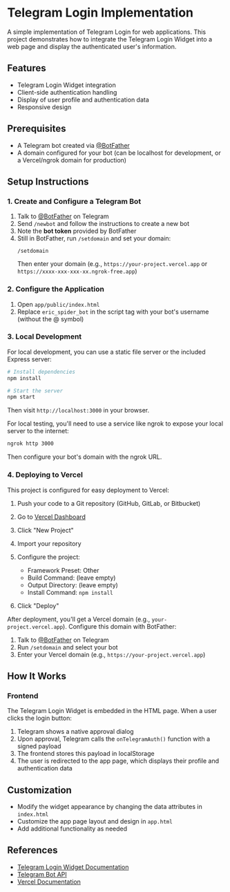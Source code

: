 # Telegram Login Implementation

A simple implementation of Telegram Login for web applications. This project demonstrates how to integrate the Telegram Login Widget into a web page and display the authenticated user's information.

## Features

- Telegram Login Widget integration
- Client-side authentication handling
- Display of user profile and authentication data
- Responsive design

## Prerequisites

- A Telegram bot created via [@BotFather](https://t.me/BotFather)
- A domain configured for your bot (can be localhost for development, or a Vercel/ngrok domain for production)

## Setup Instructions

### 1. Create and Configure a Telegram Bot

1. Talk to [@BotFather](https://t.me/BotFather) on Telegram
2. Send `/newbot` and follow the instructions to create a new bot
3. Note the **bot token** provided by BotFather
4. Still in BotFather, run `/setdomain` and set your domain:
   ```
   /setdomain
   ```
   Then enter your domain (e.g., `https://your-project.vercel.app` or `https://xxxx-xxx-xxx-xx.ngrok-free.app`)

### 2. Configure the Application

1. Open `app/public/index.html`
2. Replace `eric_spider_bot` in the script tag with your bot's username (without the @ symbol)

### 3. Local Development

For local development, you can use a static file server or the included Express server:

```bash
# Install dependencies
npm install

# Start the server
npm start
```

Then visit `http://localhost:3000` in your browser.

For local testing, you'll need to use a service like ngrok to expose your local server to the internet:

```bash
ngrok http 3000
```

Then configure your bot's domain with the ngrok URL.

### 4. Deploying to Vercel

This project is configured for easy deployment to Vercel:

1. Push your code to a Git repository (GitHub, GitLab, or Bitbucket)
2. Go to [Vercel Dashboard](https://vercel.com/dashboard)
3. Click "New Project"
4. Import your repository
5. Configure the project:
   - Framework Preset: Other
   - Build Command: (leave empty)
   - Output Directory: (leave empty)
   - Install Command: `npm install`

6. Click "Deploy"

After deployment, you'll get a Vercel domain (e.g., `your-project.vercel.app`). Configure this domain with BotFather:

1. Talk to [@BotFather](https://t.me/BotFather) on Telegram
2. Run `/setdomain` and select your bot
3. Enter your Vercel domain (e.g., `https://your-project.vercel.app`)

## How It Works

### Frontend

The Telegram Login Widget is embedded in the HTML page. When a user clicks the login button:

1. Telegram shows a native approval dialog
2. Upon approval, Telegram calls the `onTelegramAuth()` function with a signed payload
3. The frontend stores this payload in localStorage
4. The user is redirected to the app page, which displays their profile and authentication data

## Customization

- Modify the widget appearance by changing the data attributes in `index.html`
- Customize the app page layout and design in `app.html`
- Add additional functionality as needed

## References

- [Telegram Login Widget Documentation](https://core.telegram.org/widgets/login)
- [Telegram Bot API](https://core.telegram.org/bots/api)
- [Vercel Documentation](https://vercel.com/docs)